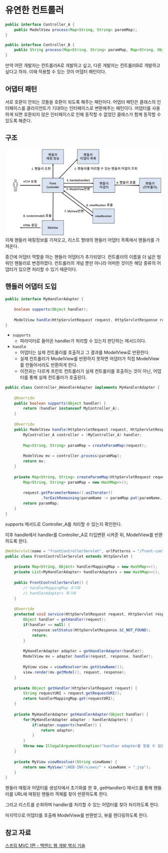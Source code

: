 # 유연한 컨트롤러
```java
public interface Controller_A {
    public ModelView process(Map<String, String> paramMap);
}
```
```java
public interface Controller_B {
    public String process(Map<String, String> paramMap, Map<String, Object> model);
}
```

만약 어떤 개발자는 컨트롤러A로 개발하고 싶고, 다른 개발자는 컨트롤러B로 개발하고 싶다고 하자. 이때 적용할 수 있는 것이 어댑터 패턴이다.

## 어댑터 패턴
서로 호환이 안되는 것들을 호환이 되도록 해주는 패턴이다. 어댑터 패턴은 클래스의 인터페이스를 클라이언트가 기대하는 인터페이스로 변환해주는 패턴이다. 어댑터를 사용하게 되면 호환되지 않은 인터페이스로 인해 동작할 수 없었던 클래스가 함께 동작할 수 있도록 해준다.

## 구조
![](/img/V5.png)
이제 핸들러 매핑정보를 가져오고, 리스트 형태의 핸들러 어댑터 목록에서 핸들러를 가져온다.

중간에 어댑터 역할을 하는 핸들러 어댑터가 추가되었다. 컨트롤러의 이름을 더 넓은 범위인 핸들러로 변경하였다. 컨트롤러의 개념 뿐만 아니라 어떠한 것이든 해당 종류의 어댑터가 있으면 처리할 수 있기 때문이다.

## 핸들러 어댑터 도입
```java
public interface MyHandlerAdapter {

    boolean supports(Object handler);

    ModelView handle(HttpServletRequest request, HttpServletResponse reponse, Ojbect handler) throws ServletException, IOException;
}
```
- ```supports``` 
    - 파라미터로 들어온 handler가 처리할 수 있는지 판단하는 메서드이다.
- ```handle``` 
    - 어댑터는 실제 컨트롤러를 호출하고 그 결과를 ModelView로 반환한다.
    - 실제 컨트롤러가 ModelView를 반환하지 못하면 어댑터가 직접 ModelView를 만들어서라도 반환하게 한다.
    - 이전과는 다르게 프런트 컨트롤러가 실제 컨트롤러를 호출하는 것이 아닌, 어댑터를 통해 실제 컨트롤러가 호출된다.

```java
public class Controller_AHandlerAdapter implements MyHandlerAdapter {

    @Override
    public boolean supports(Object handler) {
        return (handler instanceof MyController_A);
    }

    @Override
    public ModelView handle(HttpServletRequest request, HttpServletResponse, Object handler) throws ServletException, IOException {
        MyController_A controller = (MyController_A) handler;

        Map<String, String> paramMap = createParamMap(request);

        ModelView mv = controller.process(paramMap);
        return mv;
    }

    private Map<String, String> createParamMap(HttpServletRequest request) {
        Map<String, String> paramMap = new HashMap<>();

        request.getParameterNames().asIterator()
                .forEachRemaining(paramName -> paramMap.put(paramName, request.getParameter(paramName)));
        return paramMap;
    }
}
```
supports 메서드로 Controller_A를 처리할 수 있는지 확인한다.

이후 handle에서 handler를 Controller_A로 타입변환 시켜준 뒤, ModelView를 반환하도록 한다.

```java
@WebServlet(name = "frontControllerServlet", urlPatterns = "/front-controller/*")
public class FrontControllerServlet extends HttpServlet {

    private Map<String, Object> handlerMappingMap = new HashMap<>();
    private List<MyHandlerAdapter> handlerAdapters = new HashMap<>();

    public FrontControllerServlet() {
        // handlerMappingMap 초기화
        // handlerAdapters 촉기화
    }

    @Override
    protected void service(HttpServletRequest request, HttpServlet response) throws ServletException, IOException {
        Object handler = getHandler(request);
        if(handler == null) {
            response.setStatus(HttpServletResponse.SC_NOT_FOUND);
            return;
        }

        MyHandlerAdapter adapter = getHandlerAdapter(handler);
        ModelView mv = adapter.handle(request, response, handler);

        MyView view = viewResolver(mv.getViewName());
        view.render(mv.getModel(), request, response);
    }

    private Object getHandler(HttpServletRequest request) {
        String requestURI = request.getRequestURI();
        return handlerMappingMap.get(requestURI);
    }

    private MyHandlerAdapter getHandlerAdapter(Object handler) {
        for(MyHandlerAdapter adapter : handlerAdapters) {
            if(adapter.supports(handler)) {
                return adapter;
            }
        }
        throw new IllegalArgumentException("handler adapter를 찾을 수 없습니다. handler = " + handler);
    }

    private MyView viewResolver(String viewName) {
        return new MyView("/WEB-INF/views/" + viewName + ".jsp");
    }
}
```
핸들러 매핑과 어댑터를 생성자에서 초기화를 한 후, 
getHandler() 메서드를 통해 핸들러를 URL에 매핑된 핸들러 객체를 찾아 반환하도록 한다.

그리고 리스트를 순회하며 handler를 처리할 수 있는 어댑터를 찾아 처리하도록 한다.

마지막으로 어댑터를 호출해 ModelView를 반환받고, 뷰를 렌더링하도록 한다.


## 참고 자료
[스프링 MVC 1편 - 백엔드 웹 개발 핵심 기술](https://www.inflearn.com/course/%EC%8A%A4%ED%94%84%EB%A7%81-mvc-1/dashboard)


